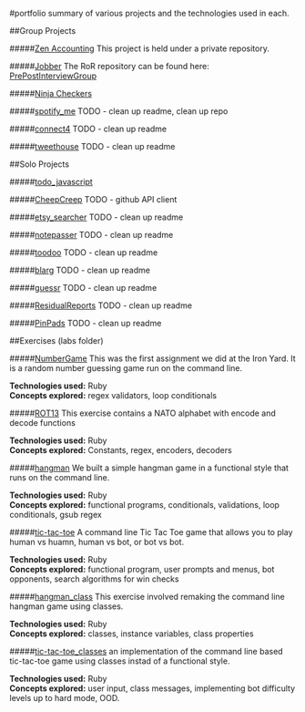 #portfolio
summary of various projects and the technologies used in each.

##Group Projects

#####[Zen Accounting](http://development.bholben-zen.divshot.io/)
This project is held under a private repository.

#####[Jobber](http://development.bholben-jobber.divshot.io/#/signin)
The RoR repository can be found here: [PrePostInterviewGroup](https://github.com/PrePostInterviewGroup/PrePostInterviewGroup)

#####[Ninja Checkers](https://github.com/brossetti1/Checkers_RB)

#####[spotify_me](https://github.com/brossetti1/spotify_me)
TODO - clean up readme, clean up repo

#####[connect4](https://github.com/brossetti1?tab=repositories)
TODO - clean up readme

#####[tweethouse](https://github.com/brossetti1/tweethouse)
TODO - clean up readme




##Solo Projects

#####[todo_javascript](https://github.com/brossetti1/todo_javascript)

#####[CheepCreep](https://github.com/brossetti1/CheepCreep)
TODO - github API client

#####[etsy_searcher](https://github.com/brossetti1/etsy_searcher)
TODO - clean up readme

#####[notepasser](https://github.com/brossetti1/notepasser)
TODO - clean up readme

#####[toodoo](https://github.com/brossetti1/toodoo)
TODO - clean up readme

#####[blarg](https://github.com/brossetti1/blarg)
TODO - clean up readme

#####[guessr](https://github.com/brossetti1/guessr)
TODO - clean up readme

#####[ResidualReports](https://github.com/brossetti1/ResidualReports)
TODO - clean up readme

#####[PinPads](https://github.com/brossetti1/PinPads)
TODO - clean up readme



##Exercises (labs folder)

#####[NumberGame](https://github.com/brossetti1/labs/tree/master/01-05/complete)
This was the first assignment we did at the Iron Yard. It is a random number guessing game run on the command line.

<strong>Technologies used:</strong> Ruby <br>
<strong>Concepts explored:</strong> regex validators, loop conditionals


#####[ROT13](https://github.com/brossetti1/labs/tree/master/01-06)
This exercise contains a NATO alphabet with encode and decode functions

<strong>Technologies used:</strong> Ruby </br>
<strong>Concepts explored:</strong> Constants, regex, encoders, decoders


#####[hangman](https://github.com/brossetti1/labs/tree/master/01-07)
We built a simple hangman game in a functional style that runs on the command line.

<strong>Technologies used:</strong> Ruby </br>
<strong>Concepts explored:</strong> functional programs, conditionals, validations, loop conditionals, gsub regex


#####[tic-tac-toe](https://github.com/brossetti1/labs/tree/master/01-08)
A command line Tic Tac Toe game that allows you to play human vs huamn, human vs bot, or bot vs bot.

<strong>Technologies used:</strong> Ruby </br>
<strong>Concepts explored:</strong> functional program, user prompts and menus, bot opponents, search algorithms for win checks


#####[hangman_class](https://github.com/brossetti1/labs/tree/master/01-13)
This exercise involved remaking the command line hangman game using classes.

<strong>Technologies used:</strong> Ruby </br>
<strong>Concepts explored:</strong> classes, instance variables, class properties


#####[tic-tac-toe_classes](https://github.com/brossetti1/labs/tree/master/01-15)
an implementation of the command line based tic-tac-toe game using classes instad of a functional style. 

<strong>Technologies used:</strong> Ruby </br>
<strong>Concepts explored:</strong> user input, class messages, implementing bot difficulty levels up to hard mode, OOD.